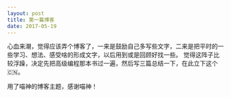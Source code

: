 ```yaml
---
layout: post
title: 第一篇博客
date: 2017-05-19
---
```


心血来潮，觉得应该弄个博客了，一来是鼓励自己多写些文字，二来是把平时的一些学习、想法、感受啥的形成文字，以后用到或是回顾好找一些。
觉得这阵子比较浮躁，决定先把高级编程那本书过一遍，然后写三篇总结一下，在此立下这个🇨🇳。

用了喵神的博客主题，感谢喵神！
